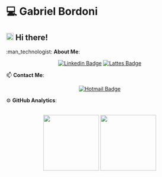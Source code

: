 # :computer: Gabriel Bordoni
## <img src="https://raw.githubusercontent.com/MartinHeinz/MartinHeinz/master/wave.gif" width="20px"> Hi there!

<summary>:man_technologist: <b>About Me</b>: </summary>
<div align="center">

  [![Linkedin Badge](https://img.shields.io/badge/-LinkedIn-blue?style=flat-square&logo=Linkedin&logoColor=white&link=https://www.linkedin.com/in/gabriel-bordoni/)](https://www.linkedin.com/in/gabriel-bordoni/)
  [![Lattes Badge](https://img.shields.io/badge/-Lattes-000?style=flat&logo=read-the-docs&logoColor=white)](http://lattes.cnpq.br/7148820108588082)
 </div>
 
<summary>📫 <b>Contact Me</b>: </summary>
<div align="center">
 
[![Hotmail Badge](https://img.shields.io/badge/Outlook-1781EB?style=flat-square&logo=microsoft-outlook&logoColor=fff&labelColor=1781EB)](mailto:bordoni.gabriel@hotmail.com)
</div>




  <summary>⚙ <b>GitHub Analytics</b>: </summary>
  <br>
  <p align="center">
      <img height="150em" src="https://github-readme-stats-eight-theta.vercel.app/api?username=g-bordoni&show_icons=true&theme=tokyonight&include_all_commits=true&count_private=true"/>
      <img height="150em" src="https://github-readme-stats-eight-theta.vercel.app/api/top-langs/?username=g-bordoni&layout=compact&langs_count=8&theme=tokyonight&include_all_commits=true&count_private=true"/>
  </p>

